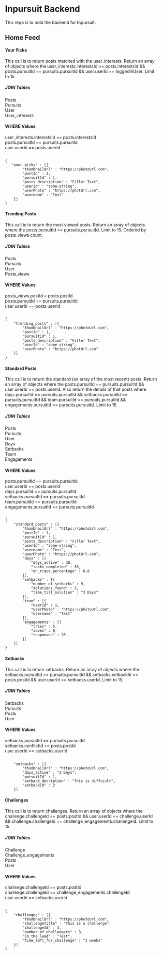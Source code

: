 # Inpursuit Backend

This repo is to hold the backend for Inpursuit.

## Home Feed

#### Your Picks

This call is to return posts matched with the user_interests. Return an array of objects where the user_interests.interestsId == posts.interestsId && posts.pursuitId == pursuits.pursuitId && user.userId == loggedInUser. Limit to 15.

##### JOIN Tables

Posts<br />
Pursuits<br />
User<br />
User_interests

#### WHERE Values

user_interests.interestsId == posts.interestsId<br />
posts.pursuitId == pursuits.pursuitId<br />
user.userId == posts.userId

```

{
   "your_picks" : [{
        "thumbnailUrl" : "https://photoUrl.com",
        "postId" : 1,
        "pursuitId" : 1,
        "posts_description" : "Filler Text",
        "userId" : "some-string",
        "userPhoto" : "https://photUrl.com",
        "username" : "Test"
    }]
} 
```
#### Trending Posts

This call is to return the most viewed posts. Return an array of objects where the posts.pursuitId == pursuits.pursuitId. Limit to 15. Ordered by posts_views count.

##### JOIN Tables

Posts<br />
Pursuits<br />
User<br />
Posts_views

#### WHERE Values

posts_views.postId = posts.postId<br />
posts.pursuitId == pursuits.pursuitId<br />
user.userId == posts.userId


``` 

{
    "trending_posts" : [{
        "thumbnailUrl" : "https://photoUrl.com",
        "postId" : 1,
        "pursuitId" : 1,
        "posts_description" : "Filler Text",
        "userId" : "some-string",
        "userPhoto" : "https://photUrl.com"
    }]
}

```

#### Standard Posts

This call is to return the standard (an array of the most recent) posts. Return an array of objects where the posts.pursuitId == pursuits.pursuitId && user.userId == posts.userId. Also return the details of that posts where days.pursuitId == pursuits.pursuitId && setbacks.pursuitId == pursuits.pursuitId && team.pursuitId == pursuits.pursuitId && engagements.pursuitId == pursuits.pursuitId. Limit to 15. 

##### JOIN Tables

Posts<br />
Pursuits<br />
User<br />
Days<br />
Setbacks<br />
Team<br />
Engagements

#### WHERE Values

posts.pursuitId == pursuits.pursuitId<br />
user.userId == posts.userId<br />
days.pursuitId == pursuits.pursuitId<br />
setbacks.pursuitId == pursuits.pursuitId<br />
team.pursuitId == pursuits.pursuitId<br />
engagements.pursuitId == pursuits.pursuitId

```

{
    "standard_posts" : [{
        "thumbnailUrl" : "https://photoUrl.com",
        "postId" : 1,
        "pursuitId" : 1,
        "posts_description" : "Filler Text",
        "userId" : "some-string",
        "username" : "Test",
        "userPhoto" : "https://photUrl.com",
        "days" : [{
            "days_active" : 30,
            "tasks_completed" : 30,
            "on_track_percentage" : 0.8
        }],
        "setbacks" : [{
            "number_of_setbacks" : 9,
            "solutions_found" : 3,
            "time_till_solution" : "3 Days"
        }],
        "team" : [{
            "userId" : 1,
            "userPhoto" : "https://photoUrl.com",
            "username" : "Test"
        }],
        "engagements" : [{
            "tries" : 5,
            "saves" : 0,
            "responses" : 20
        }]
    }]
} 

```
#### Setbacks

This call is to return setbacks. Return an array of objects where the setbacks.pursuitId == pursuits.pursuitId && setbacks.setbackId == posts.postId && user.userId == setbacks.userId. Limit to 15. 

##### JOIN Tables

Setbacks<br />
Pursuits<br />
Posts<br />
User

#### WHERE Values

setbacks.pursuitId == pursuits.pursuitId<br />
setbacks.conflictId == posts.postId<br />
user.userId == setbacks.userId

```

    "setbacks" : [{
        "thumbnailUrl" : "https://photoUrl.com",
        "days_active" : "3 Days",
        "pursuitId" : 1,
        "setback_decription" : "This is diffucult",
        "setbackId" : 2
    }]

```
#### Challenges

This call is to return challenges. Return an array of objects where the challenge.challengeId == posts.postId && user.userId == challenge.userId && challenge.challengeId == challenge_engagements.challengeId. Limit to 15. 

##### JOIN Tables

Challenge<br />
Challenge_engagements<br />
Posts<br />
User

#### WHERE Values

challenge.challengeId == posts.postId<br />
challenge.challengeId == challenge_engagements.challengeId<br />
user.userId == setbacks.userId

```

{
    "challenges" : [{
        "thumbnailUrl" : "https://photoUrl.com",
        "challengeTitle" : "This is a challenge",
        "challengeId" : 3,
        "number_of_challengers" : 3,
        "in_the_lead" : "Test",
        "time_left_for_challenge" : "3 weeks"
    }]
}

```
